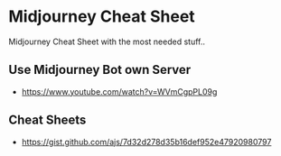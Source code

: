 # Midjourney Cheat Sheet
Midjourney Cheat Sheet with the most needed stuff..


## Use Midjourney Bot own Server
- https://www.youtube.com/watch?v=WVmCgpPL09g


## Cheat Sheets
- https://gist.github.com/ajs/7d32d278d35b16def952e47920980797
